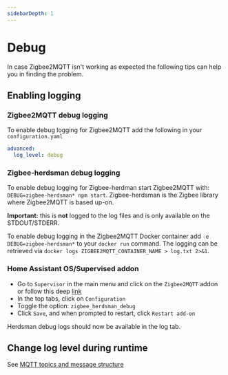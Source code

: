 ```yaml
---
sidebarDepth: 1
---
```


# Debug

In case Zigbee2MQTT isn't working as expected the following tips can help you in finding the problem.

## Enabling logging

### Zigbee2MQTT debug logging
To enable debug logging for Zigbee2MQTT add the following in your `configuration.yaml`

```yaml
advanced:
  log_level: debug
```

### Zigbee-herdsman debug logging
To enable debug logging for Zigbee-herdman start Zigbee2MQTT with: `DEBUG=zigbee-herdsman* npm start`. Zigbee-herdsman is the Zigbee library where Zigbee2MQTT is based up-on.

**Important:** this is **not** logged to the log files and is only available on the STDOUT/STDERR.

To enable debug logging in the Zigbee2MQTT Docker container add `-e DEBUG=zigbee-herdsman*` to your `docker run` command. The logging can be retrieved via `docker logs ZIGBEE2MQTT_CONTAINER_NAME > log.txt 2>&1`.

### Home Assistant OS/Supervised addon
- Go to `Supervisor` in the main menu and click on the `Zigbee2MQTT` addon or follow this deep [link](https://my.home-assistant.io/redirect/supervisor_addon/?addon=45df7312_zigbee2mqtt&repository_url=https%3A%2F%2Fgithub.com%2Fzigbee2mqtt%2Fhassio-zigbee2mqtt) 
- In the top tabs, click on `Configuration`
- Toggle the option: `zigbee_herdsman_debug`
- Click `Save`, and when prompted to restart, click `Restart add-on`

Herdsman debug logs should now be available in the log tab.

## Change log level during runtime
See [MQTT topics and message structure](./mqtt_topics_and_messages.md)
